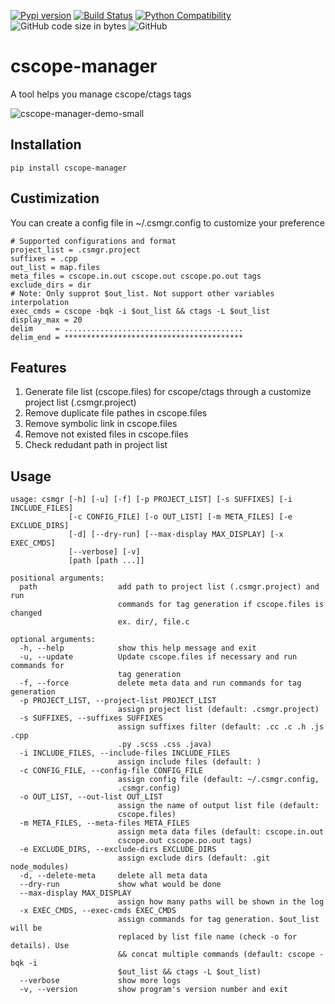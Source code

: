 [![Pypi version](https://img.shields.io/pypi/v/cscope-manager)](https://pypi.org/project/cscope-manager/)
[![Build Status](https://travis-ci.com/susu9/cscope-manager.svg?branch=master)](https://travis-ci.com/susu9/cscope-manager)
[![Python Compatibility](https://img.shields.io/pypi/pyversions/cscope-manager)](https://travis-ci.com/susu9/cscope-manager)
![GitHub code size in bytes](https://img.shields.io/github/languages/code-size/susu9/cscope-manager.svg)
![GitHub](https://img.shields.io/github/license/susu9/cscope-manager.svg)
# cscope-manager
A tool helps you manage cscope/ctags tags

![cscope-manager-demo-small](https://user-images.githubusercontent.com/6793352/90326615-40b8ad80-df3f-11ea-959d-2012d688e22a.gif)

## Installation
```shell
pip install cscope-manager
```

## Custimization
You can create a config file in ~/.csmgr.config to customize your preference
```
# Supported configurations and format
project_list = .csmgr.project
suffixes = .cpp
out_list = map.files
meta_files = cscope.in.out cscope.out cscope.po.out tags
exclude_dirs = dir
# Note: Only supprot $out_list. Not support other variables interpolation
exec_cmds = cscope -bqk -i $out_list && ctags -L $out_list
display_max = 20
delim     = ........................................
delim_end = ****************************************
```

## Features
1. Generate file list (cscope.files) for cscope/ctags through a customize project list (.csmgr.project)
2. Remove duplicate file pathes in cscope.files
3. Remove symbolic link in cscope.files
4. Remove not existed files in cscope.files
5. Check redudant path in project list

## Usage
```
usage: csmgr [-h] [-u] [-f] [-p PROJECT_LIST] [-s SUFFIXES] [-i INCLUDE_FILES]
             [-c CONFIG_FILE] [-o OUT_LIST] [-m META_FILES] [-e EXCLUDE_DIRS]
             [-d] [--dry-run] [--max-display MAX_DISPLAY] [-x EXEC_CMDS]
             [--verbose] [-v]
             [path [path ...]]

positional arguments:
  path                  add path to project list (.csmgr.project) and run
                        commands for tag generation if cscope.files is changed
                        ex. dir/, file.c

optional arguments:
  -h, --help            show this help message and exit
  -u, --update          Update cscope.files if necessary and run commands for
                        tag generation
  -f, --force           delete meta data and run commands for tag generation
  -p PROJECT_LIST, --project-list PROJECT_LIST
                        assign project list (default: .csmgr.project)
  -s SUFFIXES, --suffixes SUFFIXES
                        assign suffixes filter (default: .cc .c .h .js .cpp
                        .py .scss .css .java)
  -i INCLUDE_FILES, --include-files INCLUDE_FILES
                        assign include files (default: )
  -c CONFIG_FILE, --config-file CONFIG_FILE
                        assign config file (default: ~/.csmgr.config,
                        .csmgr.config)
  -o OUT_LIST, --out-list OUT_LIST
                        assign the name of output list file (default:
                        cscope.files)
  -m META_FILES, --meta-files META_FILES
                        assign meta data files (default: cscope.in.out
                        cscope.out cscope.po.out tags)
  -e EXCLUDE_DIRS, --exclude-dirs EXCLUDE_DIRS
                        assign exclude dirs (default: .git node_modules)
  -d, --delete-meta     delete all meta data
  --dry-run             show what would be done
  --max-display MAX_DISPLAY
                        assign how many paths will be shown in the log
  -x EXEC_CMDS, --exec-cmds EXEC_CMDS
                        assign commands for tag generation. $out_list will be
                        replaced by list file name (check -o for details). Use
                        && concat multiple commands (default: cscope -bqk -i
                        $out_list && ctags -L $out_list)
  --verbose             show more logs
  -v, --version         show program's version number and exit
```
